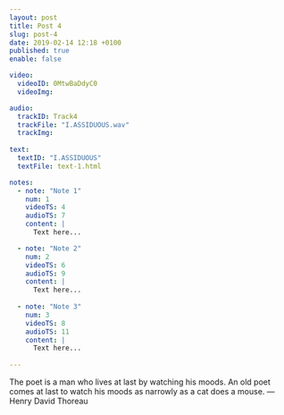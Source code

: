 ```yaml
---
layout: post
title: Post 4
slug: post-4
date: 2019-02-14 12:18 +0100
published: true
enable: false

video:
  videoID: 0MtwBaDdyC0
  videoImg: 

audio:
  trackID: Track4
  trackFile: "I.ASSIDUOUS.wav"
  trackImg: 
        
text: 
  textID: "I.ASSIDUOUS"
  textFile: text-1.html

notes:
  - note: "Note 1"
    num: 1
    videoTS: 4
    audioTS: 7
    content: |
      Text here...

  - note: "Note 2"
    num: 2
    videoTS: 6
    audioTS: 9
    content: |
      Text here...
  
  - note: "Note 3"
    num: 3
    videoTS: 8
    audioTS: 11
    content: |
      Text here...
  
---
```

The poet is a man who lives at last by watching his moods. An old poet comes at last to watch his moods as narrowly as a cat does a mouse.
—  Henry David Thoreau

